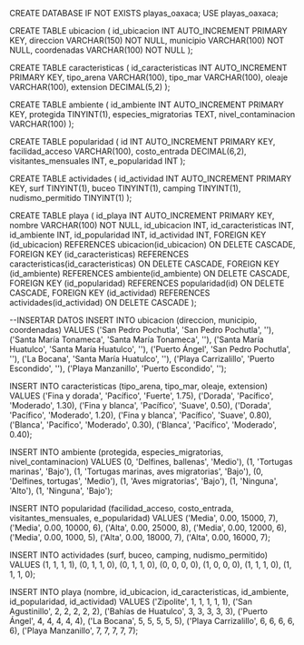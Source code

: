 
CREATE DATABASE IF NOT EXISTS playas_oaxaca;
USE playas_oaxaca;

CREATE TABLE ubicacion (
  id_ubicacion INT AUTO_INCREMENT PRIMARY KEY,
  direccion VARCHAR(150) NOT NULL,
  municipio VARCHAR(100) NOT NULL,
  coordenadas VARCHAR(100) NOT NULL
);


CREATE TABLE caracteristicas (
  id_caracteristicas INT AUTO_INCREMENT PRIMARY KEY,
  tipo_arena VARCHAR(100),
  tipo_mar VARCHAR(100),
  oleaje VARCHAR(100),
  extension DECIMAL(5,2)
);

CREATE TABLE ambiente (
  id_ambiente INT AUTO_INCREMENT PRIMARY KEY,
  protegida TINYINT(1),
  especies_migratorias TEXT,
  nivel_contaminacion VARCHAR(100)
);

CREATE TABLE popularidad (
  id INT AUTO_INCREMENT PRIMARY KEY,
  facilidad_acceso VARCHAR(100),
  costo_entrada DECIMAL(6,2),
  visitantes_mensuales INT,
  e_popularidad INT
);

CREATE TABLE actividades (
  id_actividad INT AUTO_INCREMENT PRIMARY KEY,
  surf TINYINT(1),
  buceo TINYINT(1),
  camping TINYINT(1),
  nudismo_permitido TINYINT(1)
);

CREATE TABLE playa (
  id_playa INT AUTO_INCREMENT PRIMARY KEY,
  nombre VARCHAR(100) NOT NULL,
  id_ubicacion INT,
  id_caracteristicas INT,
  id_ambiente INT,
  id_popularidad INT,
  id_actividad INT,
  FOREIGN KEY (id_ubicacion) REFERENCES ubicacion(id_ubicacion) ON DELETE CASCADE,
  FOREIGN KEY (id_caracteristicas) REFERENCES caracteristicas(id_caracteristicas) ON DELETE CASCADE,
  FOREIGN KEY (id_ambiente) REFERENCES ambiente(id_ambiente) ON DELETE CASCADE,
  FOREIGN KEY (id_popularidad) REFERENCES popularidad(id) ON DELETE CASCADE,
  FOREIGN KEY (id_actividad) REFERENCES actividades(id_actividad) ON DELETE CASCADE
);


--INSERTAR DATOS
INSERT INTO ubicacion (direccion, municipio, coordenadas) VALUES
('San Pedro Pochutla', 'San Pedro Pochutla', ''),
('Santa María Tonameca', 'Santa María Tonameca', ''),
('Santa María Huatulco', 'Santa María Huatulco', ''),
('Puerto Ángel', 'San Pedro Pochutla', ''),
('La Bocana', 'Santa María Huatulco', ''),
('Playa Carrizalillo', 'Puerto Escondido', ''),
('Playa Manzanillo', 'Puerto Escondido', '');

INSERT INTO caracteristicas (tipo_arena, tipo_mar, oleaje, extension) VALUES
('Fina y dorada', 'Pacífico', 'Fuerte', 1.75),
('Dorada', 'Pacífico', 'Moderado', 1.30),
('Fina y blanca', 'Pacífico', 'Suave', 0.50),
('Dorada', 'Pacífico', 'Moderado', 1.20),
('Fina y blanca', 'Pacífico', 'Suave', 0.80),
('Blanca', 'Pacífico', 'Moderado', 0.30),
('Blanca', 'Pacífico', 'Moderado', 0.40);

INSERT INTO ambiente (protegida, especies_migratorias, nivel_contaminacion) VALUES
(0, 'Delfines, ballenas', 'Medio'),
(1, 'Tortugas marinas', 'Bajo'),
(1, 'Tortugas marinas, aves migratorias', 'Bajo'),
(0, 'Delfines, tortugas', 'Medio'),
(1, 'Aves migratorias', 'Bajo'),
(1, 'Ninguna', 'Alto'),
(1, 'Ninguna', 'Bajo');

INSERT INTO popularidad (facilidad_acceso, costo_entrada, visitantes_mensuales, e_popularidad) VALUES
('Media', 0.00, 15000, 7),
('Media', 0.00, 10000, 6),
('Alta', 0.00, 25000, 8),
('Media', 0.00, 12000, 6),
('Media', 0.00, 1000, 5),
('Alta', 0.00, 18000, 7),
('Alta', 0.00, 16000, 7);

INSERT INTO actividades (surf, buceo, camping, nudismo_permitido) VALUES
(1, 1, 1, 1),
(0, 1, 1, 0),
(0, 1, 1, 0),
(0, 0, 0, 0),
(1, 0, 0, 0),
(1, 1, 1, 0),
(1, 1, 1, 0);

INSERT INTO playa (nombre, id_ubicacion, id_caracteristicas, id_ambiente, id_popularidad, id_actividad) VALUES
('Zipolite', 1, 1, 1, 1, 1),
('San Agustinillo', 2, 2, 2, 2, 2),
('Bahías de Huatulco', 3, 3, 3, 3, 3),
('Puerto Ángel', 4, 4, 4, 4, 4),
('La Bocana', 5, 5, 5, 5, 5),
('Playa Carrizalillo', 6, 6, 6, 6, 6),
('Playa Manzanillo', 7, 7, 7, 7, 7);
